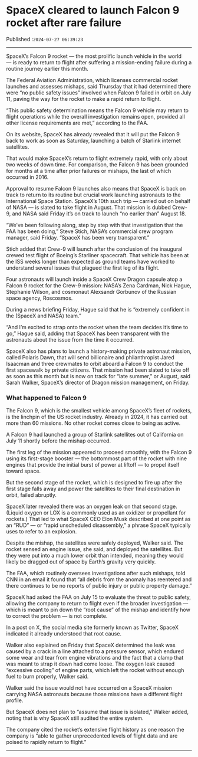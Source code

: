 # SpaceX cleared to launch Falcon 9 rocket after rare failure

Published :`2024-07-27 06:39:23`

---

SpaceX’s Falcon 9 rocket — the most prolific launch vehicle in the world — is ready to return to flight after suffering a mission-ending failure during a routine journey earlier this month.

The Federal Aviation Administration, which licenses commercial rocket launches and assesses mishaps, said Thursday that it had determined there were “no public safety issues” involved when Falcon 9 failed in orbit on July 11, paving the way for the rocket to make a rapid return to flight.

“This public safety determination means the Falcon 9 vehicle may return to flight operations while the overall investigation remains open, provided all other license requirements are met,” according to the FAA.

On its website, SpaceX has already revealed that it will put the Falcon 9 back to work as soon as Saturday, launching a batch of Starlink internet satellites.

That would make SpaceX’s return to flight extremely rapid, with only about two weeks of down time. For comparison, the Falcon 9 has been grounded for months at a time after prior failures or mishaps, the last of which occurred in 2016.

Approval to resume Falcon 9 launches also means that SpaceX is back on track to return to its routine but crucial work launching astronauts to the International Space Station. SpaceX’s 10th such trip — carried out on behalf of NASA — is slated to take flight in August. That mission is dubbed Crew-9, and NASA said Friday it’s on track to launch “no earlier than” August 18.

“We’ve been following along, step by step with that investigation that the FAA has been doing,” Steve Stich, NASA’s commercial crew program manager, said Friday. “SpaceX has been very transparent.”

Stich added that Crew-9 will launch after the conclusion of the inaugural crewed test flight of Boeing’s Starliner spacecraft. That vehicle has been at the ISS weeks longer than expected as ground teams have worked to understand several issues that plagued the first leg of its flight.

Four astronauts will launch inside a SpaceX Crew Dragon capsule atop a Falcon 9 rocket for the Crew-9 mission: NASA’s Zena Cardman, Nick Hague, Stephanie Wilson, and cosmonaut Alexsandr Gorbunov of the Russian space agency, Roscosmos.

During a news briefing Friday, Hague said that he is “extremely confident in the (SpaceX and NASA) team.”

“And I’m excited to strap onto the rocket when the team decides it’s time to go,” Hague said, adding that SpaceX has been transparent with the astronauts about the issue from the time it occurred.

SpaceX also has plans to launch a history-making private astronaut mission, called Polaris Dawn, that will send billionaire and philanthropist Jared Isaacman and three crewmates to orbit aboard a Falcon 9 to conduct the first spacewalk by private citizens. That mission had been slated to take off as soon as this month but is now on track for “late summer,” or August, said Sarah Walker, SpaceX’s director of Dragon mission management, on Friday.

### What happened to Falcon 9

The Falcon 9, which is the smallest vehicle among SpaceX’s fleet of rockets, is the linchpin of the US rocket industry. Already in 2024, it has carried out more than 60 missions. No other rocket comes close to being as active.

A Falcon 9 had launched a group of Starlink satellites out of California on July 11 shortly before the mishap occurred.

The first leg of the mission appeared to proceed smoothly, with the Falcon 9 using its first-stage booster — the bottommost part of the rocket with nine engines that provide the initial burst of power at liftoff — to propel itself toward space.

But the second stage of the rocket, which is designed to fire up after the first stage falls away and power the satellites to their final destination in orbit, failed abruptly.

SpaceX later revealed there was an oxygen leak on that second stage. (Liquid oxygen or LOX is a commonly used as an oxidizer or propellant for rockets.) That led to what SpaceX CEO Elon Musk described at one point as an “RUD” — or “rapid unscheduled disassembly,” a phrase SpaceX typically uses to refer to an explosion.

Despite the mishap, the satellites were safely deployed, Walker said. The rocket sensed an engine issue, she said, and deployed the satellites. But they were put into a much lower orbit than intended, meaning they would likely be dragged out of space by Earth’s gravity very quickly.

The FAA, which routinely oversees investigations after such mishaps, told CNN in an email it found that “all debris from the anomaly has reentered and there continues to be no reports of public injury or public property damage.”

SpaceX had asked the FAA on July 15 to evaluate the threat to public safety, allowing the company to return to flight even if the broader investigation — which is meant to pin down the “root cause” of the mishap and identify how to correct the problem — is not complete.

In a post on X, the social media site formerly known as Twitter, SpaceX indicated it already understood that root cause.

Walker also explained on Friday that SpaceX determined the leak was caused by a crack in a line attached to a pressure sensor, which endured some wear and tear from engine vibrations and the fact that a clamp that was meant to strap it down had come loose. The oxygen leak caused “excessive cooling” of engine parts, which left the rocket without enough fuel to burn properly, Walker said.

Walker said the issue would not have occurred on a SpaceX mission carrying NASA astronauts because those missions have a different flight profile.

But SpaceX does not plan to “assume that issue is isolated,” Walker added, noting that is why SpaceX still audited the entire system.

The company cited the rocket’s extensive flight history as one reason the company is “able to gather unprecedented levels of flight data and are poised to rapidly return to flight.”

---

